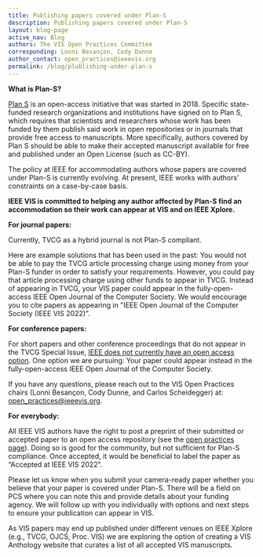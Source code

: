 ```yaml
---
title: Publishing papers covered under Plan-S 
description: Publishing papers covered under Plan-S 
layout: blog-page
active_nav: Blog
authors: The VIS Open Practices Committee
corresponding: Lonni Besançon, Cody Dunne
author_contact: open_practices@ieeevis.org
permalink: /blog/plublishing-under-plan-s
---
```


**What is Plan-S?**

[Plan S](https://www.coalition-s.org/faq-theme/publication-fees-costs-prices-business-models/) is an open-access initiative that was started in 2018. Specific state-funded research organizations and institutions have signed on to Plan S, which requires that scientists and researchers whose work has been funded by them publish said work in open repositories or in journals that provide free access to manuscripts. More specifically, authors covered by Plan S should be able to make their accepted manuscript available for free and published under an Open License (such as CC-BY). 

The policy at IEEE for accommodating authors whose papers are covered under Plan-S is currently evolving. At present, IEEE works with authors’ constraints on a case-by-case basis. 

**IEEE VIS is committed to helping any author affected by Plan-S find an accommodation so their work can appear at VIS and on IEEE Xplore.**

**For journal papers:**

Currently, TVCG as a hybrid journal is not Plan-S compliant.

Here are example solutions that has been used in the past:
You would not be able to pay the TVCG article processing charge using money from your Plan-S funder in order to satisfy your requirements. However, you could pay that article processing charge using other funds to appear in TVCG.
Instead of appearing in TVCG, your VIS paper could appear in the fully-open-access IEEE Open Journal of the Computer Society. We would encourage you to cite papers as appearing in "IEEE Open Journal of the Computer Society (IEEE VIS 2022)”.

**For conference papers:**

For short papers and other conference proceedings that do not appear in the TVCG Special Issue, [IEEE does not currently have an open access option](https://www.ieee.org/content/dam/ieee-org/ieee/web/org/pubs/author_version_faq.pdf). One option we are pursuing:
Your paper could appear instead in the fully-open-access IEEE Open Journal of the Computer Society.

If you have any questions, please reach out to the VIS Open Practices chairs (Lonni Besançon, Cody Dunne, and Carlos Scheidegger) at: open_practices@ieeevis.org.

**For everybody:**

All IEEE VIS authors have the right to post a preprint of their submitted or accepted paper to an open access repository (see the [open practices page](http://ieeevis.org/year/2022/info/open-practices/open-practices)). Doing so is good for the community, but not sufficient for Plan-S compliance. Once accepted, it would be beneficial to label the paper as “Accepted at IEEE VIS 2022".

Please let us know when you submit your camera-ready paper whether you believe that your paper is covered under Plan-S. There will be a field on PCS where you can note this and provide details about your funding agency. We will follow up with you individually with options and next steps to ensure your publication can appear in VIS.

As VIS papers may end up published under different venues on IEEE Xplore (e.g., TVCG, OJCS, Proc. VIS) we are exploring the option of creating a VIS Anthology website that curates a list of all accepted VIS manuscripts.

